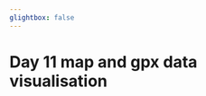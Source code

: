 ```yaml
---
glightbox: false
---
```


# Day 11 map and gpx data visualisation

<style> #map { width: auto; height: 400px; margin: 0;} </style>

<div id="map"></div>

<script> 
var mygpxurl = "/f3/en/assets/gpx/GPX11.gpx";
</script>

<script src="/f3/en/javascripts/mygpx.js"> </script>
